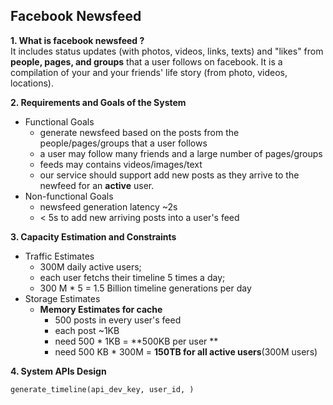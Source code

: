 ## Facebook Newsfeed

**1. What is facebook newsfeed ?**  
It includes status updates (with photos, videos, links, texts) and "likes" from **people, pages, and groups** that a user follows on facebook.
It is a compilation of your and your friends' life story (from photo, videos, locations).

**2. Requirements and Goals of the System**
- Functional Goals
  - generate newsfeed based on the posts from the people/pages/groups that a user follows
  - a user may follow many friends and a large number of pages/groups
  - feeds may contains videos/images/text
  - our service should support add new posts as they arrive to the newfeed for an **active** user. 
- Non-functional Goals
  - newsfeed generation latency ~2s
  - < 5s to add new arriving posts into a user's feed

**3. Capacity Estimation and Constraints**
- Traffic Estimates
  - 300M daily active users;
  - each user fetchs their timeline 5 times a day;
  - 300 M * 5 = 1.5 Billion timeline generations per day 
- Storage Estimates 
  - **Memory Estimates for cache**
    - 500 posts in every user's feed
    - each post ~1KB
    - need 500 * 1KB = **500KB per user **
    - need 500 KB * 300M = **150TB for all active users**(300M users)

**4. System APIs Design**
```
generate_timeline(api_dev_key, user_id, )
```
